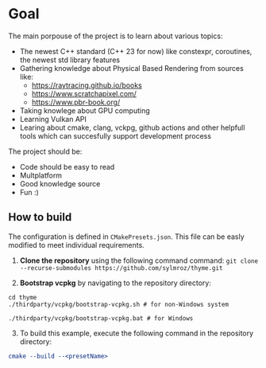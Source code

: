 # Goal
The main porpouse of the project is to learn about various topics:
- The newest C++ standard (C++ 23 for now) like constexpr, coroutines, the newest std library features
- Gathering knowledge about Physical Based Rendering from sources like:
  * https://raytracing.github.io/books
  * https://www.scratchapixel.com/
  * https://www.pbr-book.org/
- Taking knowlege about GPU computing
- Learning Vulkan API
- Learing about cmake, clang, vckpg, github actions and other helpfull tools which can succesfully support development process

The project should be:
- Code should be easy to read
- Multplatform
- Good knowledge source
- Fun :)

## How to build
The configuration is defined in `CMakePresets.json`. This file can be easly modified to meet individual requirements.

1. **Clone the repository** using the following command command:
```git clone --recurse-submodules https://github.com/sylmroz/thyme.git```

2. **Bootstrap vcpkg** by navigating to the repository directory:
```
cd thyme
./thirdparty/vcpkg/bootstrap-vcpkg.sh # for non-Windows system

./thirdparty/vcpkg/bootstrap-vcpkg.bat # for Windows
```

3. To build this example, execute the following command in the repository directory:
```cmake --preset <presetName>
cmake --build --<presetName>
```
